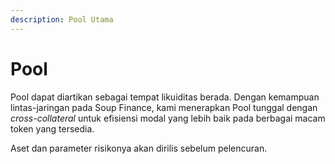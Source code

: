 ```yaml
---
description: Pool Utama
---
```


# Pool

Pool dapat diartikan sebagai tempat likuiditas berada. Dengan kemampuan lintas-jaringan pada Soup Finance, kami menerapkan Pool tunggal dengan _cross-collateral_ untuk efisiensi modal yang lebih baik pada berbagai macam token yang tersedia.

Aset dan parameter risikonya akan dirilis sebelum pelencuran.
